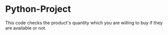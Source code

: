 # Python-Project
This code checks the product's quantity which you are willing to buy if they are available or not.
